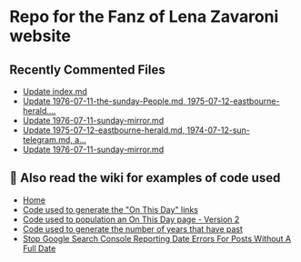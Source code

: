 # Repo for the Fanz of Lena Zavaroni website

## Recently Commented Files
<!-- BLOG-POST-LIST:START -->
- [Update index.md](https://github.com/FanzOfLenaZavaroni/fanzoflenazavaroni.github.io/commit/11bd7320068c8000985e16c4078e5fa50357ff7b)
- [Update 1976-07-11-the-sunday-People.md, 1975-07-12-eastbourne-herald.…](https://github.com/FanzOfLenaZavaroni/fanzoflenazavaroni.github.io/commit/a3188d5e7069d0ba23646681af853b076a09895a)
- [Update 1976-07-11-sunday-mirror.md](https://github.com/FanzOfLenaZavaroni/fanzoflenazavaroni.github.io/commit/59ffe7586b8b85062e5aab7e563cf0c4701c6fcb)
- [Update 1975-07-12-eastbourne-herald.md, 1974-07-12-sun-telegram.md, a…](https://github.com/FanzOfLenaZavaroni/fanzoflenazavaroni.github.io/commit/808a1c3b52c47f2f5a69c1bdb7acd67fbbe3bb6a)
- [Update 1976-07-11-sunday-mirror.md](https://github.com/FanzOfLenaZavaroni/fanzoflenazavaroni.github.io/commit/dfd677cba42e686073c4827269aedddf79eef93f)
<!-- BLOG-POST-LIST:END -->

## :notebook: Also read the wiki for examples of code used
* [Home](https://github.com/FanzOfLenaZavaroni/fanzoflenazavaroni.github.io/wiki)
* [Code used to generate the "On This Day" links](https://github.com/FanzOfLenaZavaroni/fanzoflenazavaroni.github.io/wiki/On-This-Day-Code)
* [Code used to population an On This Day page - Version 2](https://github.com/FanzOfLenaZavaroni/fanzoflenazavaroni.github.io/wiki/Code-used-to-population-an-On-This-Day-page-%E2%80%90-Version-2)
* [Code used to generate the number of years that have past](https://github.com/FanzOfLenaZavaroni/fanzoflenazavaroni.github.io/wiki/Number-of-years-gone-by-code)
* [Stop Google Search Console Reporting Date Errors For Posts Without A Full Date](https://github.com/FanzOfLenaZavaroni/fanzoflenazavaroni.github.io/wiki/Stop-Google-Search-Console-Reporting-Date-Errors-For-Posts-Without-A-Full-Date)
